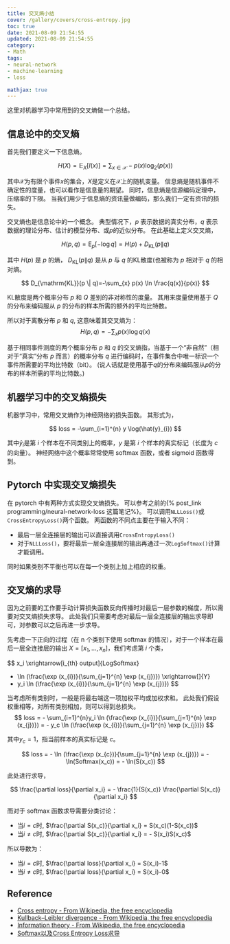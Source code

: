 ```yaml
---
title: 交叉熵小结
cover: /gallery/covers/cross-entropy.jpg
toc: true
date: 2021-08-09 21:54:55
updated: 2021-08-09 21:54:55
category:
- Math
tags:
- neural-network
- machine-learning
- loss

mathjax: true
---
```

<!-- omit in toc -->

这里对机器学习中常用到的交叉熵做一个总结。

<!-- more -->

## 信息论中的交叉熵

首先我们要定义一下信息熵。

$$H(X)=\mathbb{E}_{X}[I(x)]=\sum_{x \in \mathcal{X}} - p(x) \log _{2}\left({p(x)}\right)$$

其中$\mathcal{X}$为有限个事件$x$的集合，$X$是定义在$\mathcal{X}$上的随机变量。
信息熵是随机事件不确定性的度量，也可以看作是信息量的期望。
同时，信息熵是信源编码定理中，压缩率的下限。
当我们用少于信息熵的资讯量做编码，那么我们一定有资讯的损失。

交叉熵也是信息论中的一个概念。
典型情况下，$p$ 表示数据的真实分布，$q$ 表示数据的理论分布、估计的模型分布、或$p$的近似分布。
在此基础上定义交叉熵，

$$
H(p, q)=\mathrm{E}_{p}[-\log q]=H(p)+D_{\mathrm{KL}}(p \| q)
$$

其中 $H(p)$ 是 $p$ 的熵， $D_{\mathrm{KL}}(p \| q)$ 是从 $p$ 与 $q$ 的KL散度(也被称为 $p$ 相对于 $q$ 的相对熵。

$$
D_{\mathrm{KL}}(p \| q)=-\sum_{x} p(x) \ln \frac{q(x)}{p(x)}
$$

KL散度是两个概率分布 $p$ 和 $Q$ 差别的非对称性的度量。
其用来度量使用基于 $Q$ 的分布来编码服从 $p$ 的分布的样本所需的额外的平均比特数。

所以对于离散分布 $p$ 和 $q$, 这意味着其交叉熵为：
$$
H(p, q)=-\sum_{x} p(x) \log q(x)
$$

基于相同事件测度的两个概率分布 $p$ 和 $q$ 的交叉熵指，当基于一个“非自然”（相对于“真实”分布 $p$ 而言）的概率分布 $q$ 进行编码时，在事件集合中唯一标识一个事件所需要的平均比特数（bit）。
(说人话就是使用基于$q$的分布来编码服从$p$的分布的样本所需的平均比特数。)

## 机器学习中的交叉熵损失

机器学习中，常用交叉熵作为神经网络的损失函数。
其形式为，

$$
loss = -\sum_{i=1}^{n} y \log(\hat{y}_{i})
$$

其中$\hat{y}_{i}$是第 $i$ 个样本在不同类别上的概率，$y$ 是第 $i$ 个样本的真实标记（长度为 $c$ 的向量）。
神经网络中这个概率常常使用 softmax 函数，或者 sigmoid 函数得到。

## Pytorch 中实现交叉熵损失

在 pytorch 中有两种方式实现交叉熵损失。
可以参考之前的{% post_link programming/neural-network-loss 这篇笔记%}。
可以调用`NLLLoss()`或`CrossEntropyLoss()`两个函数。
两函数的不同点主要在于输入不同：
- 最后一层全连接层的输出可以直接调用`CrossEntropyLoss()`
- 对于`NLLLoss()`，要将最后一层全连接层的输出再通过一次`LogSoftmax()`计算才能调用。

同时如果类别不平衡也可以在每一个类别上加上相应的权重。

## 交叉熵的求导

因为之前要的工作要手动计算损失函数反向传播时对最后一层参数的梯度，所以需要对交叉熵损失求导。
此处我们只需要考虑对最后一层全连接层的输出求导即可，对参数可以之后再进一步求导。

先考虑一下正向的过程（在 n 个类别下使用 softmax 的情况），对于一个样本在最后一层全连接层的输出 $X = [x_1,...,x_n]$，我们考虑第 $i$ 个类，

$$
x_i
\xrightarrow[i_{th} output]{LogSoftmax}
- \ln (\frac{\exp (x_{i})}{\sum_{j=1}^{n} \exp (x_{j})}) 
\xrightarrow[]{Y}
- y_i \ln (\frac{\exp (x_{i})}{\sum_{j=1}^{n} \exp (x_{j})}) 
$$

当考虑所有类别时，一般是将最右端这一项加权平均或加权求和。
此处我们假设权重相等，对所有类别相加，则可以得到总损失。
$$
loss = - \sum_{i=1}^{n}y_i \ln (\frac{\exp (x_{i})}{\sum_{j=1}^{n} \exp (x_{j})}) = - y_c \ln (\frac{\exp (x_{i})}{\sum_{j=1}^{n} \exp (x_{j})}) 
$$

其中$y_c = 1$，指当前样本的真实标记是 $c$。

$$
loss = - \ln (\frac{\exp (x_{c})}{\sum_{j=1}^{n} \exp (x_{j})})  = - \ln(Softmax(x_c)) = - \ln(S(x_c))
$$

此处进行求导，

$$
\frac{\partial loss}{\partial x_i} = - \frac{1}{S(x_c)} \frac{\partial S(x_c)}{\partial x_i}
$$

而对于 softmax 函数求导需要分类讨论：
- 当$i=c$时, $\frac{\partial S(x_c)}{\partial x_i} = S(x_c)(1-S(x_c))$
- 当$i\neq c$时, $\frac{\partial S(x_c)}{\partial x_i} = - S(x_i)S(x_c)$

所以导数为：
- 当$i=c$时, $\frac{\partial loss}{\partial x_i} = S(x_i)-1$
- 当$i\neq c$时, $\frac{\partial loss}{\partial x_i} = S(x_i)-0$


## Reference

- [Cross entropy - From Wikipedia, the free encyclopedia](https://en.wikipedia.org/wiki/Cross_entropy)
- [Kullback–Leibler divergence - From Wikipedia, the free encyclopedia](https://en.wikipedia.org/wiki/Kullback–Leibler_divergence)
- [Information theory - From Wikipedia, the free encyclopedia](https://en.wikipedia.org/wiki/Information_theory)
- [Softmax以及Cross Entropy Loss求导](https://zhuanlan.zhihu.com/p/131647655)